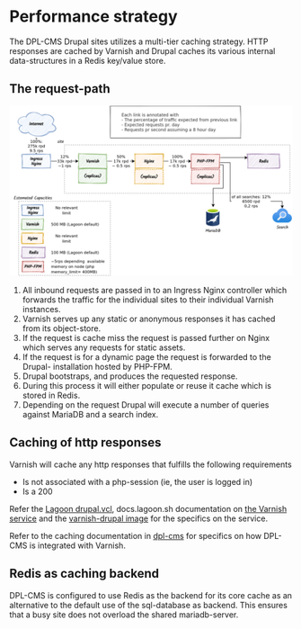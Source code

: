 # Performance strategy

The DPL-CMS Drupal sites utilizes a multi-tier caching strategy. HTTP responses
are cached by Varnish and Drupal caches its various internal data-structures
in a Redis key/value store.

## The request-path

![The request path and expected traffic](../diagrams/render-png/request-path.png)

1. All inbound requests are passed in to an Ingress Nginx controller which
   forwards the traffic for the individual sites to their individual Varnish
   instances.
2. Varnish serves up any static or anonymous responses it has cached from its
   object-store.
3. If the request is cache miss the request is passed further on Nginx which
   serves any requests for static assets.
4. If the request is for a dynamic page the request is forwarded to the Drupal-
   installation hosted by PHP-FPM.
5. Drupal bootstraps, and produces the requested response.
6. During this process it will either populate or reuse it cache which is stored
   in Redis.
7. Depending on the request Drupal will execute a number of queries against
   MariaDB and a search index.

## Caching of http responses

Varnish will cache any http responses that fulfills the following requirements

* Is not associated with a php-session (ie, the user is logged in)
* Is a 200

Refer the [Lagoon drupal.vcl](https://github.com/uselagoon/lagoon-images/blob/main/images/varnish-drupal/drupal.vcl),
docs.lagoon.sh documentation on [the Varnish service](https://docs.lagoon.sh/lagoon/drupal/services/varnish)
and the [varnish-drupal image](https://docs.lagoon.sh/lagoon/docker-images/varnish/varnish-drupal)
for the specifics on the service.

Refer to the caching documentation in [dpl-cms](https://github.com/danskernesdigitalebibliotek/dpl-cms)
for specifics on how DPL-CMS is integrated with Varnish.

## Redis as caching backend

DPL-CMS is configured to use Redis as the backend for its core cache as an
alternative to the default use of the sql-database as backend. This ensures that
 a busy site does not overload the shared mariadb-server.
